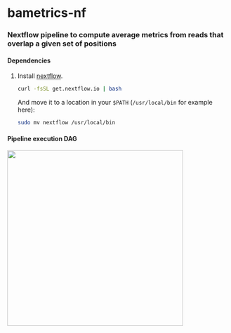 # bametrics-nf

###  Nextflow pipeline to compute average metrics from reads that overlap a given set of positions

#### Dependencies

1. Install [nextflow](http://www.nextflow.io/).

	```bash
	curl -fsSL get.nextflow.io | bash
	```
	And move it to a location in your `$PATH` (`/usr/local/bin` for example here):
	```bash
	sudo mv nextflow /usr/local/bin
	```

#### Pipeline execution DAG
<img align="center" src="https://cloud.githubusercontent.com/assets/13535602/21317846/24ba8f90-c607-11e6-88e5-469f9e21f16f.png" width="400">
